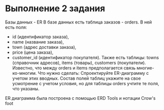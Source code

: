 # Выполнение 2 задания
Базы данных - ER
В базе данных есть таблица заказов - orders. В ней есть поля: 
* id (идентификатор заказа),
* name (название заказа), 
* town (адрес доставки заказа),
* price (цена заказа), 
* customer_id (идентификатор покупателя). 
Также есть таблицы: towns (справочник адресов), items (товары), customers (покупатели). 
Известно, что между orders и items предполагается связь многие-ко-многим. 
Что нужно сделать:
Спроектируйте ER-диаграмму с учетом этих вводных. Состав полей таблиц укажите на свое усмотрение с учетом условия, 
но для таблицы orders учтите те поля, что указаны. 

ER диаграмма была построена с помощью ERD Tools и нотации  Crow's foot 
